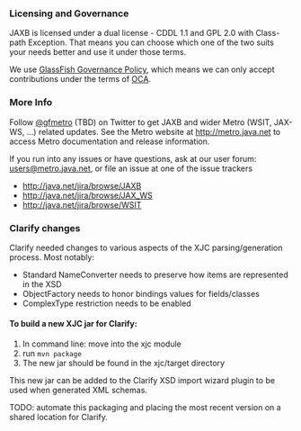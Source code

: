 ### Licensing and Governance

JAXB is licensed under a dual license - CDDL 1.1 and GPL 2.0 with Class-path Exception. 
That means you can choose which one of the two suits your needs better and use it under those terms.

We use <a href="http://glassfish.java.net/public/GovernancePolicy.html">GlassFish Governance Policy</a>, 
which means we can only accept contributions under the 
terms of <a href="http://oracle.com/technetwork/goto/oca">OCA</a>.

### More Info

Follow <a href="http://twitter.com/gfmetro">@gfmetro</a> (TBD) on Twitter to get JAXB and wider Metro (WSIT, JAX-WS, ...) related updates. See the Metro 
website at http://metro.java.net to access Metro documentation and release information. 

If you run into any issues 
or have questions, ask at our user forum: <a href="mailto:users@metro.java.net">users@metro.java.net</a>, or file an issue at one of the issue trackers
* http://java.net/jira/browse/JAXB
* http://java.net/jira/browse/JAX_WS
* http://java.net/jira/browse/WSIT


### Clarify changes

Clarify needed changes to various aspects of the XJC parsing/generation process.  Most notably:

* Standard NameConverter needs to preserve how items are represented in the XSD
* ObjectFactory needs to honor bindings values for fields/classes
* ComplexType restriction needs to be enabled

#### To build a new XJC jar for Clarify:

1. In command line: move into the xjc module
2. run ```mvn package```
3. The new jar should be found in the xjc/target directory

This new jar can be added to the Clarify XSD import wizard plugin to be used when generated XML schemas.

TODO: automate this packaging and placing the most recent version on a shared location for Clarify.